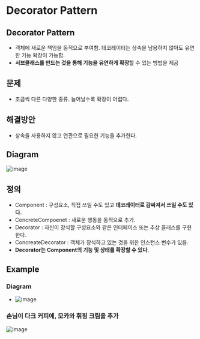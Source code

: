 # Decorator Pattern  

## Decorator Pattern  
- 객체에 새로운 책임을 동적으로 부여함. 데코레이터는 상속을 남용하지 않아도 유연한 기능 확장이 가능함.  
- **서브클래스를 만드는 것을 통해 기능을 유연하게 확장**할 수 있는 방법을 제공

## 문제 
- 조금씩 다른 다양한 종류. 늘어날수록 확장이 어렵다.

## 해결방안  
- 상속을 사용하지 않고 연관으로 필요한 기능을 추가한다.  

## Diagram  
![image](https://user-images.githubusercontent.com/32921115/102042394-173c5f80-3e15-11eb-838a-a1e411769b69.png)

## 정의  
- Component : 구성요소, 직접 쓰일 수도 있고 **데코레이터로 감싸져서 쓰일 수도 있다.**  
- ConcreteCompoenet : 새로운 행동을 동적으로 추가.  
- Decorator : 자신이 장식할 구성요소와 같은 인터페이스 또는 추상 클래스를 구현한다.  
- ConcreateDecorator : 객체가 장식하고 있는 것을 위한 인스턴스 변수가 있음.  
- **Decorator는 Component의 기능 및 상태를 확장할 수 있다.**

## Example  
### Diagram  
- ![image](https://user-images.githubusercontent.com/32921115/102042443-33400100-3e15-11eb-9a7f-43c7e61d24b1.png)

### 손님이 다크 커피에, 모카와 휘핑 크림을 추가  
![image](https://user-images.githubusercontent.com/32921115/102042487-5074cf80-3e15-11eb-980a-e5736f882558.png)
